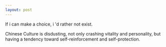 ```yaml
---
layout: post
---
```


If i can make a choice, i 'd rather not exist.

Chinese Culture is disdusting, not only crashing vitality and personality, but having a tendency toward self-reinforcement and self-protection.

